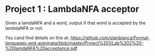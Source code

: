 # Project 1 : LambdaNFA acceptor

Given a lamdaNFA and a word, output if that word is accepted by the lambdaNFA or not.

You cand find details on this at: https://github.com/stanbianca/Formal-languages-and-automata/blob/master/Project%201/Lab%202%20-%20lamdaNFA%20acceptance.pdf
